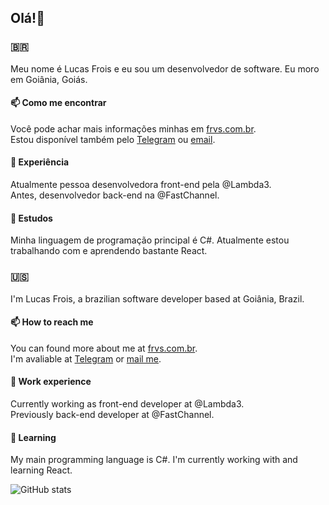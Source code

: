 ## Olá!👋
### 🇧🇷  
Meu nome é Lucas Frois e eu sou um desenvolvedor de software. Eu moro em Goiânia, Goiás.  
#### 📫 Como me encontrar
Você pode achar mais informações minhas em [frvs.com.br](https://frvs.com.br/).   
Estou disponível também pelo [Telegram](t.me/lucas_frois) ou [email](mailto:frois.dev@gmail.com).  

#### 👔 Experiência
Atualmente pessoa desenvolvedora front-end pela @Lambda3.  
Antes, desenvolvedor back-end na @FastChannel.  

#### 📖 Estudos
Minha linguagem de programação principal é C#. Atualmente estou trabalhando com e aprendendo bastante React.

### 🇺🇸   
I'm Lucas Frois, a brazilian software developer based at Goiânia, Brazil.   

#### 📫 How to reach me
You can found more about me at [frvs.com.br](https://frvs.com.br/).    
I'm avaliable at [Telegram](t.me/lucas_frois) or [mail me](mailto:frois.dev@gmail.com).   

#### 👔 Work experience
Currently working as front-end developer at @Lambda3.  
Previously back-end developer at @FastChannel.

#### 📖 Learning
My main programming language is C#. I'm currently working with and learning React.  

![GitHub stats](https://github-readme-stats.vercel.app/api?username=frvs&show_icons=true&theme=gotham)
